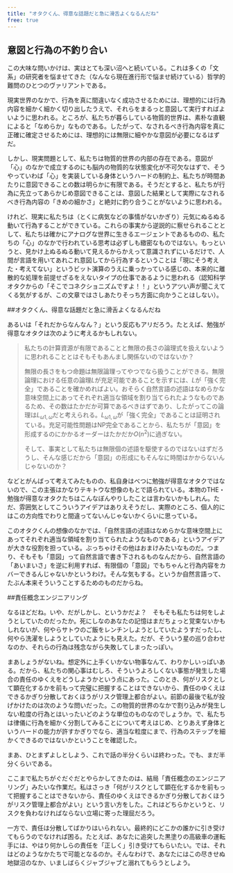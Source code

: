 ```yaml
---
title: "オタクくん、得意な話題だと急に滑舌よくなるんだね"
free: true
---
```


## 意図と行為の不釣り合い

この大味な問いかけは、実はとても深い沼へと続いている。これは多くの「文系」の研究者を悩ませてきた（なんなら現在進行形で悩ませ続けている）哲学的難問のひとつのヴァリアントである。

現実世界のなかで、行為を真に間違いなく成功させるためには、理想的には行為内容を細かく細かく切り出したうえで、それらをまるっと意図して実行すればよいように思われる。ところが、私たちが暮らしている物質的世界は、素朴な直観によると「なめらか」なものである。したがって、なされるべき行為内容を真に正確に確定させるためには、理想的には無限に細やかな意図が必要になるはずだ。

しかし、現実問題として、私たちは物質的世界の内部の存在である。意図が「心」のなかで成立するのにも脳内の物質的な状態変化が不可欠なはずで、そうやっていわば「心」を実装している身体というハードの制約上、私たちが時間あたりに意図できることの数は明らかに有限である。そうだとすると、私たちが行為に先立ってあらかじめ意図できることは、意図した結果として実際になされるべき行為内容の「きめの細かさ」と絶対に釣り合うことがないように思われる。

けれど、現実に私たちは（とくに病気などの事情がないかぎり）元気にぬるぬる動いて行為することができている。これらの事実から逆説的に察せられることとして、私たちは確かにアナログな世界に生きるエージェントであるものの、私たちの「心」のなかで行われている思考は必ずしも緻密なものではない。もっというと、見かけ上ぬるぬる動いて見えるからかえって意識されずにいるだけで、人間が言語を用いてあれこれ意図してから行為するということは「現にそう考えた・考えてない」というビット演算のうえに乗っかっている感じの、本来的に離散的な処理を前提せざるをえないタイプの仕事であるように思われる（認知科学オタクからの「そこでコネクショニズムですよ！！」というアツい声が聞こえてくる気がするが、この文章ではさしあたりそっち方面に向かうことはしない）。

##オタクくん、得意な話題だと急に滑舌よくなるんだね

あるいは「それだからなんなん？」という反応もアリだろう。たとえば、勉強が得意なオタクは次のように考えるかもしれない。

> 私たちの計算資源が有限であることと無限の長さの論理式を扱えないように思われることとはそもそもあんまし関係ないのではないか？
>
> 無限の長さをもつ命題は無限論理ってやつでなら扱うことができる。無限論理における任意の論理$L$が充足可能であることを示すには、$L$が「強く完全」であることを確かめればよい。おそらく自然言語の述語はなめらかな意味空間上にあってそれぞれ適当な領域を割り当てられたようなものであるため、その数はたかだか可算であるべきはずであり、したがってこの論理は$L_{ω1, ω}$だと考えられる。$L_{ω1, ω}$が「強く完全」であることは証明されている。充足可能性問題はNP完全であることから、私たちが「意図」を形成するのにかかるオーダーはたかだか$O(n^2)$に過ぎない。
>
> そして、事実として私たちは無限個の述語を駆使するのではないはずだろうし、そんな感じだから「意図」の形成にもそんなに時間はかからないんじゃないのか？

などとがんばって考えてみたものの、私自身はべつに勉強が得意なオタクではないので、この主張はかなりテキトウな想像のもとで語られている。本物のTHE・勉強が得意なオタクたちはこんなぼんやりしたことは言わないかもしれん。ただ、雰囲気としてこういうアイデアはありえそうだし、実際のところ、個人的にはこの方向性でわりと間違ってないんじゃないかくらいに思っている。

このオタクくんの想像のなかでは、「自然言語の述語はなめらかな意味空間上にあってそれぞれ適当な領域を割り当てられたようなものである」というアイデアが大きな役割を担っている。ぶっちゃけその他はおまけみたいなものだ。つまり、そもそも「意図」って自然言語で書き下されるものなんだから、自然言語の「あいまいさ」を逆に利用すれば、有限個の「意図」でもちゃんと行為内容をカバーできるんじゃないかというわけ。そんな気もする。というか自然言語って、たぶん本来そういうことするためのものだからね。

##責任概念エンジニアリング

なるほどだね。いや、だがしかし、というかだよ？　そもそも私たちは何をしようとしていたのだったか。死にしなのあなたの記憶はまだちょっと覚束ないかもしれないが、何やらサトウのご飯をレンチンしようとしていたようすだったし、何やら洗濯をしようとしていたようにも見えた。だが、そういう星の巡り合わせなのか、それらの行為は残念ながら失敗してしまったっぽい。

まあしょうがないね。想定外に上手くいかない物事なんて、わりかしいっぱいある。だから、私たちの関心事はむしろ、そういうよろしくない事態が発生した場合の責任のゆくえをどうしようかという点にあった。このとき、何がリスクとして顕在化するかを前もって完璧に把握することはできないから、責任のゆくえはできるかぎり分散しておくほうがリスク管理上都合がよい。前節の最後で私が投げかけたのは次のような問いだった。この物質的世界のなかで割り込みが発生しない粒度の行為とはいったいどのような単位のものなのでしょうか。で、私たちは律儀に行為を細かく分割してみることについて考えはじめ、とりあえず身体というハードの能力が許すかぎりでなら、適当な粒度にまで、行為のステップを細かくできるのではないかということを確認した。

まあ、ひとまずよしとしよう、これで話の半分くらいは終わった。でも、まだ半分くらいである。

ここまで私たちがぐだぐだとやらかしてきたのは、結局「責任概念のエンジニアリング」みたいな作業だ。私はさっき「何がリスクとして顕在化するかを前もって把握することはできないから、責任のゆくえはできるかぎり分散しておくほうがリスク管理上都合がよい」という言い方をした。これはどちらかというと、リスクを負わなければならない立場に寄った理屈だろう。

一方で、責任は分散してばかりはいられない。最終的にどこかの誰かに引き受けてもらうのでなければ困る。たとえば、あなたに追突した黒塗りの高級車の運転手には、やはり何かしらの責任を「正しく」引き受けてもらいたい。では、それはどのようなかたちで可能となるのか。そんなわけで、あなたにはこの尽きせぬ地獄沼のなか、いましばらくジャブジャブと溺れてもらうとしよう。

